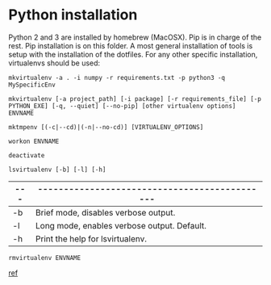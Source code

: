 # Python installation

Python 2 and 3 are installed by homebrew (MacOSX). Pip is in charge of the rest. Pip installation is on this folder. A most general installation of tools is setup with the installation of the dotfiles. For any other specific installation, virtualenvs should be used:

```shell
mkvirtualenv -a . -i numpy -r requirements.txt -p python3 -q MySpecificEnv
```

```shell
mkvirtualenv [-a project_path] [-i package] [-r requirements_file] [-p PYTHON_EXE] [-q, --quiet] [--no-pip] [other virtualenv options] ENVNAME
```

```shell
mktmpenv [(-c|--cd)|(-n|--no-cd)] [VIRTUALENV_OPTIONS]
```

```shell
workon ENVNAME
```

```shell
deactivate
```

```shell
lsvirtualenv [-b] [-l] [-h]
```
|---|---------------------------------------------|
|---|---------------------------------------------|
|-b | Brief mode, disables verbose output.        |
|-l | Long mode, enables verbose output. Default. |
|-h | Print the help for lsvirtualenv.            |

```shell
rmvirtualenv ENVNAME
```

[ref](http://virtualenvwrapper.readthedocs.io/en/latest/command_ref.html)
